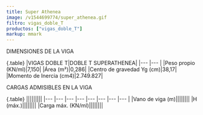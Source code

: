 ```yaml
---
title: Super Athenea
image: /v1544699774/super_athenea.gif
filtro: vigas_doble_T
productos: ["vigas_doble_T"]
markup: mmark
---
```


DIMENSIONES DE LA VIGA

{.table}
|VIGAS DOBLE T|DOBLE T SUPERATHENEA|
|--- |--- |
|Peso propio (KN/ml)|7,150|
|Área (m²)|0,286|
|Centro de gravedad Yg (cm)|38,17|
|Momento de Inercia (cm4)|2.749.827|



CARGAS ADMISIBLES EN LA VIGA

{.table}
|||||||||
|--- |--- |--- |--- |--- |--- |--- |--- |
|Vano de viga (m)||||||||
|H (máx.)||||||||
|Carga máx. (KN/ml)||||||||
